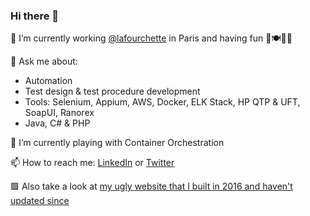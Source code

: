 ### Hi there 👋

🔭 I’m currently working [@lafourchette](https://github.com/lafourchette) in Paris and having fun 🍔🍽️🥖🥐

💬 Ask me about:
- Automation
- Test design & test procedure development
- Tools: Selenium, Appium, AWS, Docker, ELK Stack, HP QTP & UFT, SoapUI, Ranorex
- Java, C# & PHP

🌱 I’m currently playing with Container Orchestration 

📫 How to reach me: [LinkedIn](https://www.linkedin.com/in/mpolaru/) or [Twitter](https://twitter.com/Olaru_MP)

🟪 Also take a look at [my ugly website that I built in 2016 and haven't updated since](http://marcelolaru.com/) 
<!--
**marcel-olaru/marcel-olaru** is a ✨ _special_ ✨ repository because its `README.md` (this file) appears on your GitHub profile.

Here are some ideas to get you started:

- 🔭 I’m currently working on ...
- 🌱 I’m currently learning ...
- 👯 I’m looking to collaborate on ...
- 🤔 I’m looking for help with ...
- 💬 Ask me about ...
- 📫 How to reach me: ...
- 😄 Pronouns: ...
- ⚡ Fun fact: ...
-->
